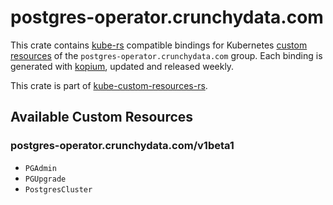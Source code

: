 <!--
SPDX-FileCopyrightText: The kube-custom-resources-rs Authors
SPDX-License-Identifier: 0BSD
 -->

# postgres-operator.crunchydata.com

This crate contains [kube-rs](https://kube.rs/) compatible bindings for Kubernetes [custom resources](https://kubernetes.io/docs/tasks/extend-kubernetes/custom-resources/custom-resource-definitions/) of the `postgres-operator.crunchydata.com` group. Each binding is generated with [kopium](https://github.com/kube-rs/kopium), updated and released weekly.

This crate is part of [kube-custom-resources-rs](https://github.com/metio/kube-custom-resources-rs).

## Available Custom Resources

### postgres-operator.crunchydata.com/v1beta1
- `PGAdmin`
- `PGUpgrade`
- `PostgresCluster`
